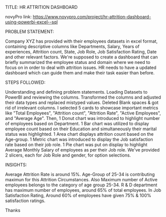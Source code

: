 TITLE: HR ATTRITION DASHBOARD

novyPro link: https://www.novypro.com/project/hr-attrition-dashboard-using-powerbi-excel--sql


PROBLEM STATEMENT:

Company XYZ has provided with their employees datasets in excel format, containing descriptive columns like Departments, Salary, Years of experiences, Attrition count, State, Job Role, Job Satisfaction Rating, Date and other relevant factors. We're supposed to create a dashboard that can briefly summarized the employee status and domain where we need to focus on in order to deal with attrition issues.
HR needs to have a updated dashboard which can guide them and make their task easier than before.



STEPS FOLLOWED:

Understanding and defining problem statements.
Loading Datasets to PowerBI and reviewing the columns.
Transformed the columns and adjusted their data types and replaced mistyped values.
Deleted Blank spaces & got rid of irrelevant columns.
I selected 5 cards to showcase important metrics like "Total Employees", "Attrition count", "Attrition Rate", "Active Employees", and "Average Age".
Then, 1 Donut chart was introduced to highlight number of employees based on Department.
1 Bar chart was utilized to display employee count based on their Education and simultaneously their marital status was highlighted.
1 Area chart displays attrition count based on the Age-group.
1 Metric chart was introduced to display the Job satisfaction rate based on their job role.
1 Pie chart was put on display to highlight Average Monthly Salary of employees as per their Job role.
We've provided 2 slicers, each for Job Role and gender, for option selections.

INSIGHTS:

Average Attrition Rate is around 15%.
Age-Group of 25-34 is contributing maximun for this Attrition Circumstances.
Also Maximum number of Active employees belongs to the category of age group 25-34.
R & D department has maximum number of employees, around 65% of total employees.
In Job Satisfaction Rating, Around 60% of employees have given 75% & 100% satisfaction ratings.


Thanks
